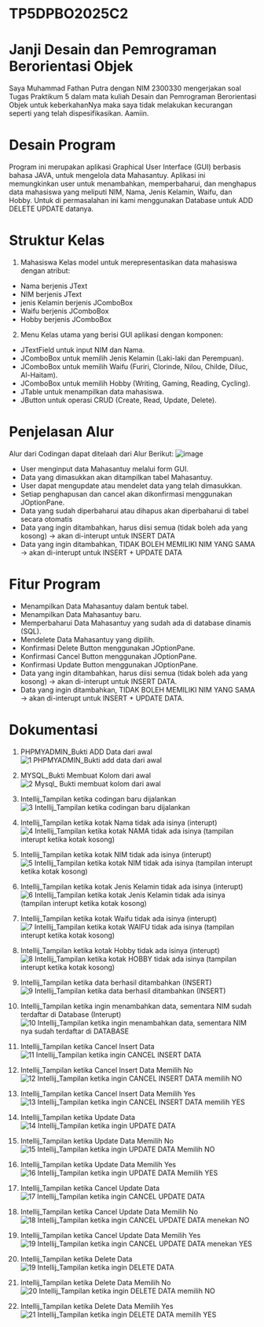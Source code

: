 # TP5DPBO2025C2

# Janji Desain dan Pemrograman Berorientasi Objek
Saya Muhammad Fathan Putra dengan NIM 2300330 mengerjakan soal Tugas Praktikum 5 dalam mata kuliah Desain dan Pemrograman Berorientasi Objek untuk keberkahanNya maka saya tidak melakukan kecurangan seperti yang telah dispesifikasikan. Aamiin.

# Desain Program
Program ini merupakan aplikasi Graphical User Interface (GUI) berbasis bahasa JAVA, untuk mengelola data Mahasantuy. Aplikasi ini memungkinkan user untuk menambahkan, memperbaharui, dan menghapus data mahasiswa yang meliputi NIM, Nama, Jenis Kelamin, Waifu, dan Hobby. Untuk di permasalahan ini kami menggunakan Database untuk ADD DELETE UPDATE datanya.

# Struktur Kelas
1. Mahasiswa
Kelas model untuk merepresentasikan data mahasiswa dengan atribut:
- Nama berjenis JText
- NIM berjenis JText
- jenis Kelamin berjenis JComboBox
- Waifu berjenis JComboBox
- Hobby berjenis JComboBox
  
2. Menu
Kelas utama yang berisi GUI aplikasi dengan komponen:
- JTextField untuk input NIM dan Nama.
- JComboBox untuk memilih Jenis Kelamin (Laki-laki dan Perempuan).
- JComboBox untuk memilih Waifu (Furiri, Clorinde, Nilou, Childe, Diluc, Al-Haitam).
- JComboBox untuk memilih Hobby (Writing, Gaming, Reading, Cycling).
- JTable untuk menampilkan data mahasiswa.
- JButton untuk operasi CRUD (Create, Read, Update, Delete).

# Penjelasan Alur
Alur dari Codingan dapat ditelaah dari Alur Berikut:
![image](https://github.com/user-attachments/assets/229870cd-15a0-4c33-b88e-12826e47026d)
- User menginput data Mahasantuy melalui form GUI.
- Data yang dimasukkan akan ditampilkan tabel Mahasantuy.
- User dapat mengupdate atau mendelet data yang telah dimasukkan.
- Setiap penghapusan dan cancel akan dikonfirmasi menggunakan JOptionPane.
- Data yang sudah diperbaharui atau dihapus akan diperbaharui di tabel secara otomatis
- Data yang ingin ditambahkan, harus diisi semua (tidak boleh ada yang kosong) -> akan di-interupt untuk INSERT DATA
- Data yang ingin ditambahkan, TIDAK BOLEH MEMILIKI NIM YANG SAMA -> akan di-interupt untuk INSERT + UPDATE DATA

# Fitur Program
- Menampilkan Data Mahasantuy dalam bentuk tabel.
- Menampilkan Data Mahasantuy baru.
- Memperbaharui Data Mahasantuy yang sudah ada di database dinamis (SQL).
- Mendelete Data Mahasantuy yang dipilih.
- Konfirmasi Delete Button menggunakan JOptionPane.
- Konfirmasi Cancel Button menggunakan JOptionPane.
- Konfirmasi Update Button menggunakan JOptionPane.
- Data yang ingin ditambahkan, harus diisi semua (tidak boleh ada yang kosong) -> akan di-interupt untuk INSERT DATA.
- Data yang ingin ditambahkan, TIDAK BOLEH MEMILIKI NIM YANG SAMA -> akan di-interupt untuk INSERT + UPDATE DATA.

# Dokumentasi
1. PHPMYADMIN_Bukti ADD Data dari awal
![1  PHPMYADMIN_Bukti add data dari awal](https://github.com/user-attachments/assets/1b352059-d23e-4b63-8e00-d86f407766f3)

2. MYSQL_Bukti Membuat Kolom dari awal
![2  Mysql_ Bukti membuat kolom dari awal ](https://github.com/user-attachments/assets/6bf5832e-6815-478a-a3a3-514392f690cd)

3. Intellij_Tampilan ketika codingan baru dijalankan
![3  Intellij_Tampilan ketika codingan baru dijalankan](https://github.com/user-attachments/assets/d57d8621-c7cc-4bca-8973-7b0e558395fd)

4. Intellij_Tampilan ketika kotak Nama tidak ada isinya (interupt)
![4  Intellij_Tampilan ketika kotak NAMA tidak ada isinya (tampilan interupt ketika kotak kosong)](https://github.com/user-attachments/assets/fc8a085d-0f5c-4781-8f62-3b263bcca3a2)

5. Intellij_Tampilan ketika kotak NIM tidak ada isinya (interupt)
![5  Intellij_Tampilan ketika kotak NIM tidak ada isinya (tampilan interupt ketika kotak kosong)](https://github.com/user-attachments/assets/00a4c319-4361-4aa1-84fb-1026dfad2216)

6. Intellij_Tampilan ketika kotak Jenis Kelamin tidak ada isinya (interupt)
![6  Intellij_Tampilan ketika kotak Jenis Kelamin tidak ada isinya (tampilan interupt ketika kotak kosong)](https://github.com/user-attachments/assets/c270a4ff-d850-45b5-9bae-105ef618cfaf)

7. Intellij_Tampilan ketika kotak Waifu tidak ada isinya (interupt)
![7  Intellij_Tampilan ketika kotak WAIFU tidak ada isinya (tampilan interupt ketika kotak kosong)](https://github.com/user-attachments/assets/e353e412-4f1f-48b2-93d7-dceac0f3f064)

8. Intellij_Tampilan ketika kotak Hobby tidak ada isinya (interupt)
![8  Intellij_Tampilan ketika kotak HOBBY tidak ada isinya (tampilan interupt ketika kotak kosong)](https://github.com/user-attachments/assets/ecb84395-e53d-43a5-a040-057ab545acc2)

9. Intellij_Tampilan ketika data berhasil ditambahkan (INSERT)
![9  Intellij_Tampilan ketika data berhasil ditambahkan (INSERT)](https://github.com/user-attachments/assets/93c6d5b4-389c-470f-90b0-bf5df6f838df)

10. Intellij_Tampilan ketika ingin menambahkan data, sementara NIM sudah terdaftar di Database (Interupt)
![10  Intellij_Tampilan ketika ingin menambahkan data, sementara NIM nya sudah terdaftar di DATABASE](https://github.com/user-attachments/assets/b34b42f1-67e5-48e1-8dde-0534eb283f87)

11. Intellij_Tampilan ketika Cancel Insert Data
![11  Intellij_Tampilan ketika ingin CANCEL INSERT DATA](https://github.com/user-attachments/assets/c56ebcf8-db10-4f72-b86c-4a8639587c77)

12. Intellij_Tampilan ketika Cancel Insert Data Memilih No
![12  Intellij_Tampilan ketika ingin CANCEL INSERT DATA memilih NO](https://github.com/user-attachments/assets/70a3bf98-59b6-41cf-9a68-e39a3ae80b5c)

13. Intellij_Tampilan ketika Cancel Insert Data Memilih Yes
![13  Intellij_Tampilan ketika ingin CANCEL INSERT DATA memilih YES](https://github.com/user-attachments/assets/2dfde83e-ebc4-4e9b-82c9-4dc887aa244a)

14. Intellij_Tampilan ketika Update Data
![14  Intellij_Tampilan ketika ingin UPDATE DATA](https://github.com/user-attachments/assets/10a2c4d6-85c1-4738-b914-93bc10d02b29)

15. Intellij_Tampilan ketika Update Data Memilih No
![15  Intellij_Tampilan ketika ingin UPDATE DATA Memilih NO](https://github.com/user-attachments/assets/dc94157a-0204-4f84-bcc9-17bcd037e07d)

16. Intellij_Tampilan ketika Update Data Memilih Yes
![16  Intellij_Tampilan ketika ingin UPDATE DATA Memilih YES](https://github.com/user-attachments/assets/36b3e1b0-31a7-482f-8038-c4ef4277cef2)

17. Intellij_Tampilan ketika Cancel Update Data
![17  Intellij_Tampilan ketika ingin CANCEL UPDATE DATA](https://github.com/user-attachments/assets/1197bb9b-45a2-4acb-aa4e-be9e837f620c)

18. Intellij_Tampilan ketika Cancel Update Data Memilih No
![18  Intellij_Tampilan ketika ingin CANCEL UPDATE DATA menekan NO](https://github.com/user-attachments/assets/83cd9839-f9dc-4cc4-b639-2177ff6757a5)

20. Intellij_Tampilan ketika Cancel Update Data Memilih Yes
![19  Intellij_Tampilan ketika ingin CANCEL UPDATE DATA menekan YES](https://github.com/user-attachments/assets/1b2505f7-7ab8-41a6-b154-5d930f2034a5)

21. Intellij_Tampilan ketika Delete Data
![19  Intellij_Tampilan ketika ingin DELETE DATA](https://github.com/user-attachments/assets/cd21faed-e0b1-490f-ad0a-64d9ce2a1328)

23. Intellij_Tampilan ketika Delete Data Memilih No
![20  Intellij_Tampilan ketika ingin DELETE DATA memilih NO](https://github.com/user-attachments/assets/49e70d39-5d78-4d81-bd9e-d0e8304de3a9)

25. Intellij_Tampilan ketika Delete Data Memilih Yes
![21  Intellij_Tampilan ketika ingin DELETE DATA memilih YES](https://github.com/user-attachments/assets/1ff27d8e-c13f-4cda-8ee1-6580dcdd83bb)
